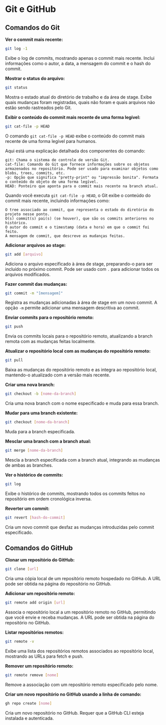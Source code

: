 # Git e GitHub

## Comandos do Git

**Ver o commit mais recente:**
```sh
git log -1
```
Exibe o log de commits, mostrando apenas o commit mais recente. Inclui informações como o autor, a data, a mensagem do commit e o hash do commit.

**Mostrar o status do arquivo:**
```sh
git status
```
Mostra o estado atual do diretório de trabalho e da área de stage. Exibe quais mudanças foram registradas, quais não foram e quais arquivos não estão sendo rastreados pelo Git.

**Exibir o conteúdo do commit mais recente de uma forma legível:**
```sh
git cat-file -p HEAD
```
O comando `git cat-file -p HEAD` exibe o conteúdo do commit mais recente de uma forma legível para humanos.

Aqui está uma explicação detalhada dos componentes do comando:

    git: Chama o sistema de controle de versão Git.
    cat-file: Comando do Git que fornece informações sobre os objetos armazenados no repositório. Pode ser usado para examinar objetos como blobs, trees, commits, etc.
    -p: Opção que significa "pretty-print" ou "impressão bonita". Formata o conteúdo do objeto de uma forma legível.
    HEAD: Ponteiro que aponta para o commit mais recente na branch atual.

Quando você executa `git cat-file -p HEAD`, o Git exibe o conteúdo do commit mais recente, incluindo informações como:

    O tree associado ao commit, que representa o estado do diretório do projeto nesse ponto.
    O(s) commit(s) pai(s) (se houver), que são os commits anteriores no histórico.
    O autor do commit e o timestamp (data e hora) em que o commit foi feito.
    A mensagem de commit, que descreve as mudanças feitas.

**Adicionar arquivos ao stage:**
```sh
git add [arquivo]
```
Adiciona o arquivo especificado à área de stage, preparando-o para ser incluído no próximo commit. Pode ser usado com `.` para adicionar todos os arquivos modificados.

**Fazer commit das mudanças:**
```sh
git commit -m "[mensagem]"
```
Registra as mudanças adicionadas à área de stage em um novo commit. A opção `-m` permite adicionar uma mensagem descritiva ao commit.

**Enviar commits para o repositório remoto:**
```sh
git push
```
Envia os commits locais para o repositório remoto, atualizando a branch remota com as mudanças feitas localmente.

**Atualizar o repositório local com as mudanças do repositório remoto:**
```sh
git pull
```
Baixa as mudanças do repositório remoto e as integra ao repositório local, mantendo-o atualizado com a versão mais recente.

**Criar uma nova branch:**
```sh
git checkout -b [nome-da-branch]
```
Cria uma nova branch com o nome especificado e muda para essa branch.

**Mudar para uma branch existente:**
```sh
git checkout [nome-da-branch]
```
Muda para a branch especificada.

**Mesclar uma branch com a branch atual:**
```sh
git merge [nome-da-branch]
```
Mescla a branch especificada com a branch atual, integrando as mudanças de ambas as branches.

**Ver o histórico de commits:**
```sh
git log
```
Exibe o histórico de commits, mostrando todos os commits feitos no repositório em ordem cronológica inversa.

**Reverter um commit:**
```sh
git revert [hash-do-commit]
```
Cria um novo commit que desfaz as mudanças introduzidas pelo commit especificado.

## Comandos do GitHub

**Clonar um repositório do GitHub:**
```sh
git clone [url]
```
Cria uma cópia local de um repositório remoto hospedado no GitHub. A URL pode ser obtida na página do repositório no GitHub.

**Adicionar um repositório remoto:**
```sh
git remote add origin [url]
```
Associa o repositório local a um repositório remoto no GitHub, permitindo que você envie e receba mudanças. A URL pode ser obtida na página do repositório no GitHub.

**Listar repositórios remotos:**
```sh
git remote -v
```
Exibe uma lista dos repositórios remotos associados ao repositório local, mostrando as URLs para fetch e push.

**Remover um repositório remoto:**
```sh
git remote remove [nome]
```
Remove a associação com um repositório remoto especificado pelo nome.

**Criar um novo repositório no GitHub usando a linha de comando:**
```sh
gh repo create [nome]
```
Cria um novo repositório no GitHub. Requer que a GitHub CLI esteja instalada e autenticada.